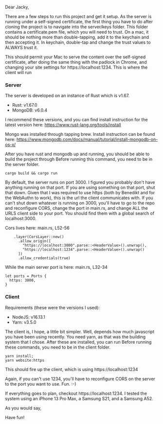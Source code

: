 Dear Jacky,

There are a few steps to run this project and get it setup.
As the server is running under a self-signed certificate, the first thing 
you have to do after cloning the project is to navigate into 
the server/keys folder. This folder contains a certificate.pem file, 
which you will need to trust. On a mac, it should be nothing more than
double-tapping, add it to the keychain and then accepting it. 
In keychain, double-tap and change the trust values to ALWAYS trust it.

This should permit your Mac to serve the content over the self-signed
certificate, after doing the same thing with the padlock in Chrome, and
changing your site settings for https://localhost:1234. 
This is where the client will run

### Server
The server is developed on an instance of Rust which is v1.67. 
* Rust: v1.67.0
* MongoDB: v6.0.4

I recommend these versions, and you can find install instruction 
for the latest version here: https://www.rust-lang.org/tools/install

Mongo was installed through tapping brew. Install instruction can be found here:
https://www.mongodb.com/docs/manual/tutorial/install-mongodb-on-os-x/

After you have rust and mongodb up and running, you should be able to build the project through 
Before running this command, you need to be in the server folder.
```
cargo build && cargo run
```
By default, the server runs on port 3000. I figured you probably don't have
anything running on that port. 
If you are using something on that port, shut that down. Given that I was required
to use https (both by Benedikt and for the WebAuthn to work), this is the url the client
communicates with.
If you can't shut down whatever is running on 3000, you'll have to go to the repo and reconfigure CORS, 
change the port in main.rs, and change ALL the URLS client side to your port.
You should find them with a global search of localhost:3000.

Cors lives here:
main.rs, L52-56 
```
    .layer(CorsLayer::new()
      .allow_origin([
        "https://localhost:3000".parse::<HeaderValue>().unwrap(),
        "https://localhost:1234".parse::<HeaderValue>().unwrap()
      ])
      .allow_credentials(true)
```

While the main server port is here:
main.rs, L32-34
```
let ports = Ports {
  https: 3000,
}
```

### Client
Requirements (these were the versions I used): 
* NodeJS: v16.13.1
* Yarn: v3.5.0

The client is, I hope, a little bit simpler. Well, depends how much 
javascript you have been using recently. 
You need yarn, as that was the building system that I chose.
After these are installed, you can run
Before running these commands, you need to be in the client folder.
```
yarn install;
yarn website:https
```
This should fire up the client, which is using https://localhost:1234

Again, if you can't use 1234, you'll have to reconfigure CORS on the server
to the port you want to use. Fun. :-)

If everything goes to plan, checkout https://localhost:1234. 
I tested the system using an iPhone 13 Pro Max, a Samsung S21,
and a Samsung A52.

As you would say,

Have fun!